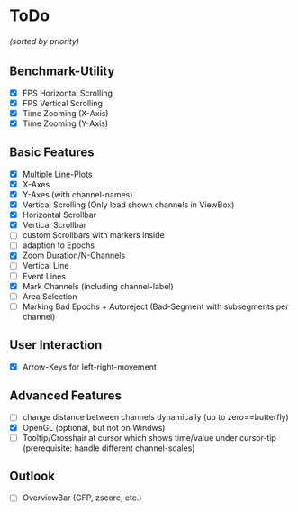 # ToDo
###### (sorted by priority)

## Benchmark-Utility
- [X] FPS Horizontal Scrolling
- [X] FPS Vertical Scrolling
- [X] Time Zooming (X-Axis)
- [X] Time Zooming (Y-Axis)

## Basic Features
- [X] Multiple Line-Plots
- [X] X-Axes
- [X] Y-Axes (with channel-names)
- [X] Vertical Scrolling (Only load shown channels in ViewBox)
- [X] Horizontal Scrollbar
- [X] Vertical Scrollbar
- [ ] custom Scrollbars with markers inside
- [ ] adaption to Epochs
- [X] Zoom Duration/N-Channels
- [ ] Vertical Line
- [ ] Event Lines
- [X] Mark Channels (including channel-label)
- [ ] Area Selection
- [ ] Marking Bad Epochs + Autoreject (Bad-Segment with subsegments per channel)

## User Interaction
- [X] Arrow-Keys for left-right-movement

## Advanced Features
- [ ] change distance between channels dynamically (up to zero==butterfly)
- [X] OpenGL (optional, but not on Windws)
- [ ] Tooltip/Crosshair at cursor which shows time/value under cursor-tip (prerequisite: handle different channel-scales)

## Outlook
- [ ] OverviewBar (GFP, zscore, etc.)